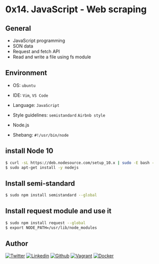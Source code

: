 # 0x14. JavaScript - Web scraping

## General


* JavaScript programming
* SON data
* Request and fetch API
* Read and write a file using fs module

## Environment

* OS: ``ubuntu``
* IDE: ``Vim``, ``VS Code``
* Language: ``JavaScript``
* Style guidelines: ``semistandard`` ``Airbnb style``
* Node.js 

* Shebang: ``#!/usr/bin/node``


## install Node 10

```bash
$ curl -sL https://deb.nodesource.com/setup_10.x | sudo -E bash -
$ sudo apt-get install -y nodejs
```

## Install semi-standard

```bash
$ sudo npm install semistandard --global
```

## Install request module and use it

```bash
$ sudo npm install request --global
$ export NODE_PATH=/usr/lib/node_modules
```

## Author
<!-- twitter -->
[![Twitter](https://img.shields.io/twitter/follow/ralex_uy?style=social)](https://twitter.com/ralex_uy) <!-- linkedin --> [![Linkedin](https://img.shields.io/badge/LinkedIn-+22K-blue?style=social&logo=linkedin)](https://www.linkedin.com/in/ronald-rivero/) <!-- github --> [![Github](https://img.shields.io/github/followers/ralexrivero?style=social)](https://github.com/ralexrivero/) <!-- vagrant --> [![Vagrant](https://img.shields.io/static/v1?label=&message=Vagrant%20Profile&color=1868F2&logo=vagrant&labelColor=2F333A)](https://app.vagrantup.com/ralexrivero) <!-- docker --> [![Docker](https://img.shields.io/static/v1?label=&message=Docker%20Profile&color=2496ED&logo=Docker&labelColor=2F333A)](https://hub.docker.com/u/ralexrivero)